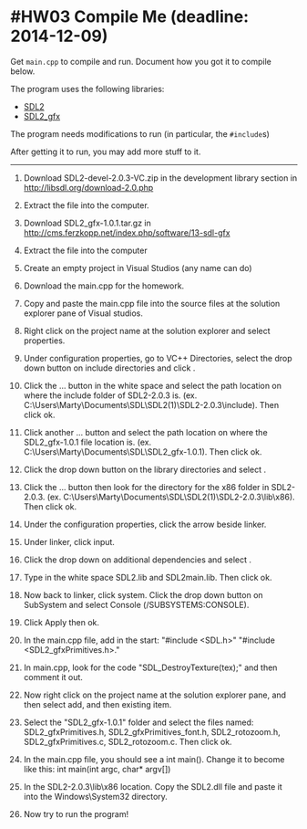 #HW03 Compile Me (deadline: 2014-12-09)
===

Get `main.cpp` to compile and run. Document how you got it to compile below.

The program uses the following libraries:

* [SDL2](http://wiki.libsdl.org/APIByCategory)
* [SDL2_gfx](http://cms.ferzkopp.net/index.php/software/13-sdl-gfx)

The program needs modifications to run (in particular, the `#include`s)

After getting it to run, you may add more stuff to it.

---

1. Download SDL2-devel-2.0.3-VC.zip in the development library section in http://libsdl.org/download-2.0.php

2. Extract the file into the computer. 

3. Download SDL2_gfx-1.0.1.tar.gz in http://cms.ferzkopp.net/index.php/software/13-sdl-gfx

4. Extract the file into the computer

5. Create an empty project in Visual Studios (any name can do)

6. Download the main.cpp for the homework.

7. Copy and paste the main.cpp file into the source files at the solution explorer pane of Visual studios.

8. Right click on the project name at the solution explorer and select properties.

9. Under configuration properties, go to VC++ Directories, select the drop down button on include directories and click <edit>.

10. Click the ... button in the white space and select the path location on where the include folder of SDL2-2.0.3 is. (ex. C:\Users\Marty\Documents\SDL\SDL2(1)\SDL2-2.0.3\include). Then click ok.

11. Click another ... button and select the path location on where the SDL2_gfx-1.0.1 file location is. (ex. C:\Users\Marty\Documents\SDL\SDL2_gfx-1.0.1). Then click ok.

12. Click the drop down button on the library directories and select <edit>.

13. Click the ... button then look for the directory for the x86 folder in SDL2-2.0.3. (ex. C:\Users\Marty\Documents\SDL\SDL2(1)\SDL2-2.0.3\lib\x86). Then click ok.

14. Under the configuration properties, click the arrow beside linker.

15. Under linker, click input.

16. Click the drop down on additional dependencies and select <edit>.

17. Type in the white space SDL2.lib and SDL2main.lib. Then click ok. 

18. Now back to linker, click system. Click the drop down button on SubSystem and select Console (/SUBSYSTEMS:CONSOLE).

19. Click Apply then ok.

20. In the main.cpp file, add in the start:
"#include <SDL.h>"
"#include <SDL2_gfxPrimitives.h>."

21. In main.cpp, look for the code "SDL_DestroyTexture(tex);" and then comment it out.

22. Now right click on the project name at the solution explorer pane, and then select add, and then existing item.

23. Select the "SDL2_gfx-1.0.1" folder and select the files named:
SDL2_gfxPrimitives.h, SDL2_gfxPrimitives_font.h, SDL2_rotozoom.h, SDL2_gfxPrimitives.c, SDL2_rotozoom.c. 
Then click ok.

24. In the main.cpp file, you should see a int main(). Change it to become like this: 
int main(int argc, char* argv[])

25. In the SDL2-2.0.3\lib\x86 location. Copy the SDL2.dll file and paste it into the Windows\System32 directory.

26. Now try to run the program!
